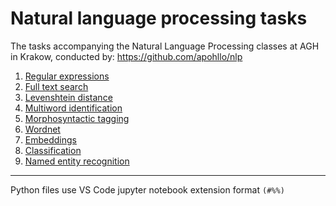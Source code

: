 # Natural language processing tasks

The tasks accompanying the Natural Language Processing classes at AGH in Krakow, conducted by: https://github.com/apohllo/nlp

1. [Regular expressions](lab1/lab1.md)
1. [Full text search](lab2/lab2.md)
1. [Levenshtein distance](lab3/lab3.md)
1. [Multiword identification](lab4/lab4.md)
1. [Morphosyntactic tagging](lab5/lab5.md)
1. [Wordnet](lab6/lab6.md)
1. [Embeddings](lab7/lab7.md)
1. [Classification](lab8/lab8.md)
1. [Named entity recognition](lab9/lab9.md)
---
Python files use VS Code jupyter notebook extension format `(#%%)`
